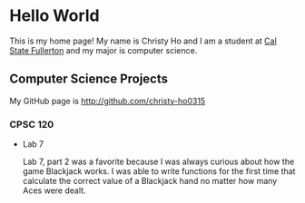 # Hello World

This is my home page! My name is Christy Ho and I am a student at [Cal State Fullerton](http://www.fullerton.edu/) and my major is computer science.

## Computer Science Projects

My GitHub page is http://github.com/christy-ho0315

### CPSC 120

* Lab 7

    Lab 7, part 2 was a favorite because I was always curious about how the
    game Blackjack works. I was able to write functions for the first time
    that calculate the correct value of a Blackjack hand no matter how many
    Aces were dealt.